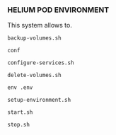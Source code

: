 ### HELIUM POD ENVIRONMENT

This system allows to.


```
backup-volumes.sh

conf

configure-services.sh

delete-volumes.sh

env .env

setup-environment.sh

start.sh

stop.sh
```
